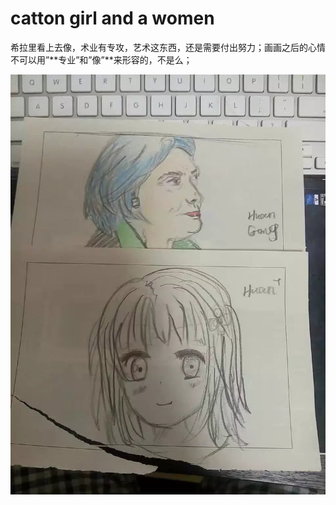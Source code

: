 # catton girl and a women

希拉里看上去像，术业有专攻，艺术这东西，还是需要付出努力；画画之后的心情不可以用”**专业”和”像”**来形容的，不是么；

![](img/twice.jpg)

